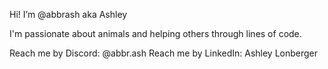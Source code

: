 Hi! I’m @abbrash aka Ashley

I'm passionate about animals and helping others through lines of code.

Reach me by Discord: @abbr.ash
Reach me by LinkedIn: Ashley Lonberger
